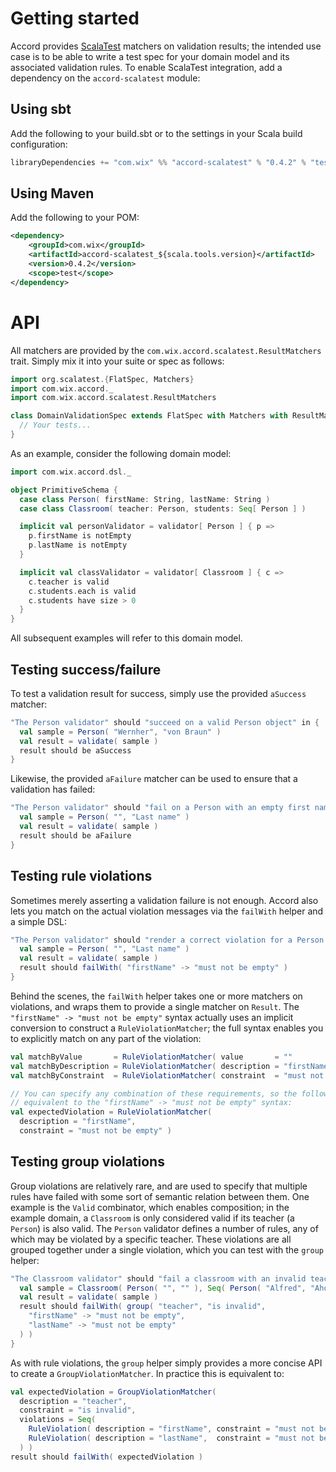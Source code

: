 # Getting started

Accord provides [ScalaTest](http://www.scalatest.org/) matchers on validation results; the intended use case is to be able to write a test spec for your domain model and its associated validation rules. To enable ScalaTest integration, add a dependency on the `accord-scalatest` module:

## Using sbt

Add the following to your build.sbt or to the settings in your Scala build configuration:

```scala
libraryDependencies += "com.wix" %% "accord-scalatest" % "0.4.2" % "test"
```

## Using Maven

Add the following to your POM:

```xml
<dependency>
    <groupId>com.wix</groupId>
    <artifactId>accord-scalatest_${scala.tools.version}</artifactId>
    <version>0.4.2</version>
    <scope>test</scope>
</dependency>
```

# API

All matchers are provided by the `com.wix.accord.scalatest.ResultMatchers` trait. Simply mix it into your suite or spec as follows:

```scala
import org.scalatest.{FlatSpec, Matchers}
import com.wix.accord._
import com.wix.accord.scalatest.ResultMatchers

class DomainValidationSpec extends FlatSpec with Matchers with ResultMatchers {
  // Your tests...
}
```

As an example, consider the following domain model:
```scala
import com.wix.accord.dsl._

object PrimitiveSchema {
  case class Person( firstName: String, lastName: String )
  case class Classroom( teacher: Person, students: Seq[ Person ] )

  implicit val personValidator = validator[ Person ] { p =>
    p.firstName is notEmpty
    p.lastName is notEmpty
  }

  implicit val classValidator = validator[ Classroom ] { c =>
    c.teacher is valid
    c.students.each is valid
    c.students have size > 0
  }
}
```

All subsequent examples will refer to this domain model.

## Testing success/failure

To test a validation result for success, simply use the provided `aSuccess` matcher:

```scala
"The Person validator" should "succeed on a valid Person object" in {
  val sample = Person( "Wernher", "von Braun" )
  val result = validate( sample )
  result should be aSuccess
}
```

Likewise, the provided `aFailure` matcher can be used to ensure that a validation has failed:

```scala
"The Person validator" should "fail on a Person with an empty first name" in {
  val sample = Person( "", "Last name" )
  val result = validate( sample )
  result should be aFailure
}
```

## Testing rule violations

Sometimes merely asserting a validation failure is not enough. Accord also lets you match on the actual violation messages via the `failWith` helper and a simple DSL:

```scala
"The Person validator" should "render a correct violation for a Person with an empty first name" {
  val sample = Person( "", "Last name" )
  val result = validate( sample )
  result should failWith( "firstName" -> "must not be empty" )
}
```

Behind the scenes, the `failWith` helper takes one or more matchers on violations, and wraps them to provide a single matcher on `Result`. The `"firstName" -> "must not be empty"` syntax actually uses an implicit conversion to construct a `RuleViolationMatcher`; the full syntax enables you to explicitly match on any part of the violation:

```scala
val matchByValue       = RuleViolationMatcher( value       = ""                  )
val matchByDescription = RuleViolationMatcher( description = "firstName"         )
val matchByConstraint  = RuleViolationMatcher( constraint  = "must not be empty" )

// You can specify any combination of these requirements, so the following is
// equivalent to the "firstName" -> "must not be empty" syntax:
val expectedViolation = RuleViolationMatcher(
  description = "firstName",
  constraint = "must not be empty" )
```

## Testing group violations

Group violations are relatively rare, and are used to specify that multiple rules have failed with some sort of semantic relation between them. One example is the `Valid` combinator, which enables composition; in the example domain, a `Classroom` is only considered valid if its teacher (a `Person`) is also valid. The `Person` validator defines a number of rules, any of which may be violated by a specific teacher. These violations are all grouped together under a single violation, which you can test with the `group` helper:

```scala
"The Classroom validator" should "fail a classroom with an invalid teacher" in {
  val sample = Classroom( Person( "", "" ), Seq( Person( "Alfred", "Aho" ) ) )
  val result = validate( sample )
  result should failWith( group( "teacher", "is invalid",
    "firstName" -> "must not be empty",
    "lastName" -> "must not be empty"
  ) )
}
```

As with rule violations, the `group` helper simply provides a more concise API to create a `GroupViolationMatcher`. In practice this is equivalent to:

```scala
val expectedViolation = GroupViolationMatcher(
  description = "teacher",
  constraint = "is invalid",
  violations = Seq(
    RuleViolation( description = "firstName", constraint = "must not be empty" ),
    RuleViolation( description = "lastName",  constraint = "must not be empty" ),
  ) )
result should failWith( expectedViolation )
```





